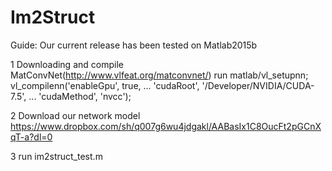# Im2Struct
Guide:
Our current release has been tested on Matlab2015b

1 Downloading and compile MatConvNet(http://www.vlfeat.org/matconvnet/)
run matlab/vl_setupnn;
vl_compilenn('enableGpu', true, ... 'cudaRoot', '/Developer/NVIDIA/CUDA-7.5', ... 'cudaMethod', 'nvcc');

2 Download our network model
https://www.dropbox.com/sh/q007g6wu4jdgakl/AABasIx1C8OucFt2pGCnXqT-a?dl=0

3 run im2struct_test.m
